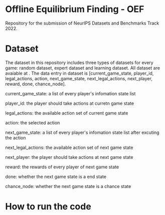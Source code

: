 # Offline Equilibrium Finding - OEF
Repository for the submission of NeurIPS Datasets and Benchmarks Track 2022.

# Dataset

The dataset in this repository includes three types of datasets for every game: random dataset, expert dataset and learning dataset. All dataset are avaiable at . The data entry in dataset is [current_game_state, player_id, legal_actions, action, next_game_state, next_legal_actions, next_player, reward, done, chance_node]. 

current_game_state: a list of every player's infomation state list

player_id: the player should take actions at curretn game state

legal_actions: the available action set of current game state

action: the selected action

next_game_state: a list of every player's infomation state list after excuting the action

next_legal_actions: the available action set of next game state

next_player: the player should take actions at next game state

reward: the rewards of every player of next game state

done: whether the next game state is a end state

chance_node: whether the next game state is a chance state

# How to run the code
